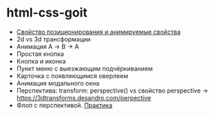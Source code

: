 # html-css-goit

- [Свойство позиционирования и анимируемые свойства](https://medium.com/@ArthurFinkler/css-animations-translate-vs-absolute-positioning-and-background-position-dd39fbdeade5)
- 2d vs 3d трансформации
- Анимация А -> B -> A
- Простая кнопка
- Кнопка и иконка
- Пункт меню с выезжающим подчёркиванием
- Карточка с появляющимся оверлеем
- Анимация модального окна
- Перспектива: transform: perspective() vs свойство perspective ->
  https://3dtransforms.desandro.com/perpective
- Флоп с перспективой. [Практика](https://3dtransforms.desandro.com/perspective)
